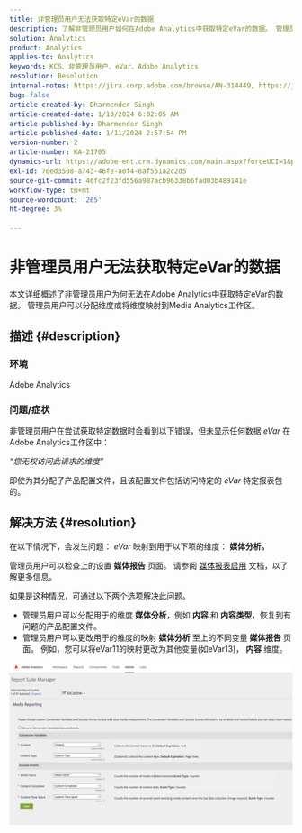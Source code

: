 ```yaml
---
title: 非管理员用户无法获取特定eVar的数据
description: 了解非管理员用户如何在Adobe Analytics中获取特定eVar的数据。 管理员用户可以向Media Analytics工作区分配或映射维度。
solution: Analytics
product: Analytics
applies-to: Analytics
keywords: KCS、非管理员用户、eVar、Adobe Analytics
resolution: Resolution
internal-notes: https://jira.corp.adobe.com/browse/AN-314449, https://jira.corp.adobe.com/browse/AN-288651
bug: false
article-created-by: Dharmender Singh
article-created-date: 1/10/2024 6:02:05 AM
article-published-by: Dharmender Singh
article-published-date: 1/11/2024 2:57:54 PM
version-number: 2
article-number: KA-21705
dynamics-url: https://adobe-ent.crm.dynamics.com/main.aspx?forceUCI=1&pagetype=entityrecord&etn=knowledgearticle&id=f33c4ac5-7daf-ee11-a569-6045bd0065b6
exl-id: 70ed3508-a743-46fe-a0f4-8af551a2c2d5
source-git-commit: 46fc2f23fd556a987acb96338b6fad03b489141e
workflow-type: tm+mt
source-wordcount: '265'
ht-degree: 3%

---
```


# 非管理员用户无法获取特定eVar的数据


本文详细概述了非管理员用户为何无法在Adobe Analytics中获取特定eVar的数据。 管理员用户可以分配维度或将维度映射到Media Analytics工作区。

## 描述 {#description}


### <b>环境</b>

Adobe Analytics

### <b>问题/症状</b>

非管理员用户在尝试获取特定数据时会看到以下错误，但未显示任何数据 *eVar* 在Adobe Analytics工作区中：

*“您无权访问此请求的维度”*

即使为其分配了产品配置文件，且该配置文件包括访问特定的 *eVar* 特定报表包的。


## 解决方法 {#resolution}


在以下情况下，会发生问题： *eVar* 映射到用于以下项的维度： <b>媒体分析。 </b>

管理员用户可以检查上的设置 <b>媒体报告</b> 页面。 请参阅 [媒体报表启用](https://experienceleague.adobe.com/docs/media-analytics/using/media-reports/media-reports-enable.html?lang=zh-Hans) 文档，以了解更多信息。

如果是这种情况，可通过以下两个选项解决此问题。

- 管理员用户可以分配用于的维度 <b>媒体分析</b>，例如 <b>内容</b> 和 <b>内容类型</b>，恢复到有问题的产品配置文件。
- 管理员用户可以更改用于的维度的映射 <b>媒体分析</b> 至上的不同变量 <b>媒体报告</b> 页面。 例如，您可以将eVar11的映射更改为其他变量(如eVar13)， <b>内容</b> 维度。


![](assets/c3c48629-06e0-ed11-a7c7-6045bd006e5a.png)
